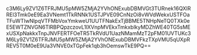 c3M6Ly9ZV1Z6TFRJMU5pMW5ZMjA2YVhONExubDBMVGt3TURnek16QXlRREl3Tmk0eE9Ea3VNemt1TkRNNk1USTJPVE09CnNzOi8vWVdWekxUSTFOaTFuWTIwNlpqVTFMbVoxYmkweU1UUTFNakExTjBBME5TNHpNeTQ0TXk0eE5EWTZNVGN6TlRBPQpzczovL1lXVnpMVEkxTmkxblkyMDZhWE40TG5sMExUSXpNakkxTnpJNVFERTFOeTR5TkRVdU1UazNMamMzT2pFM01UVTUKc3M6Ly9ZV1Z6TFRJMU5pMW5ZMjA2YVhONExubDBMVFkzTXpVMU5qUXpRREV5T0M0eE9Ua3VNVE0xTGpFek1qb3hOemswTkE9PQ==